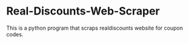 # Real-Discounts-Web-Scraper
This is a python program that scraps realdiscounts website for coupon codes.
